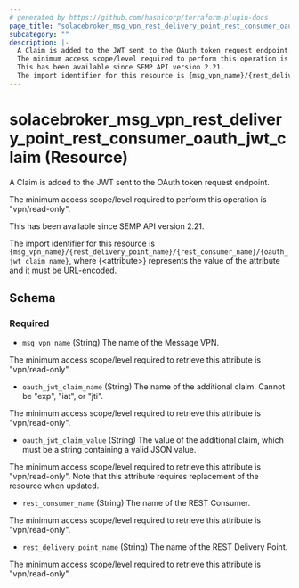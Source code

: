 ```yaml
---
# generated by https://github.com/hashicorp/terraform-plugin-docs
page_title: "solacebroker_msg_vpn_rest_delivery_point_rest_consumer_oauth_jwt_claim Resource - solacebroker"
subcategory: ""
description: |-
  A Claim is added to the JWT sent to the OAuth token request endpoint.
  The minimum access scope/level required to perform this operation is "vpn/read-only".
  This has been available since SEMP API version 2.21.
  The import identifier for this resource is {msg_vpn_name}/{rest_delivery_point_name}/{rest_consumer_name}/{oauth_jwt_claim_name}, where {&lt;attribute&gt;} represents the value of the attribute and it must be URL-encoded.
---
```


# solacebroker_msg_vpn_rest_delivery_point_rest_consumer_oauth_jwt_claim (Resource)

A Claim is added to the JWT sent to the OAuth token request endpoint.



The minimum access scope/level required to perform this operation is "vpn/read-only".

This has been available since SEMP API version 2.21.

The import identifier for this resource is `{msg_vpn_name}/{rest_delivery_point_name}/{rest_consumer_name}/{oauth_jwt_claim_name}`, where {&lt;attribute&gt;} represents the value of the attribute and it must be URL-encoded.



<!-- schema generated by tfplugindocs -->
## Schema

### Required

- `msg_vpn_name` (String) The name of the Message VPN.

The minimum access scope/level required to retrieve this attribute is "vpn/read-only".
- `oauth_jwt_claim_name` (String) The name of the additional claim. Cannot be "exp", "iat", or "jti".

The minimum access scope/level required to retrieve this attribute is "vpn/read-only".
- `oauth_jwt_claim_value` (String) The value of the additional claim, which must be a string containing a valid JSON value.

The minimum access scope/level required to retrieve this attribute is "vpn/read-only". Note that this attribute requires replacement of the resource when updated.
- `rest_consumer_name` (String) The name of the REST Consumer.

The minimum access scope/level required to retrieve this attribute is "vpn/read-only".
- `rest_delivery_point_name` (String) The name of the REST Delivery Point.

The minimum access scope/level required to retrieve this attribute is "vpn/read-only".
